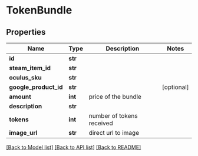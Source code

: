 # TokenBundle


## Properties
Name | Type | Description | Notes
------------ | ------------- | ------------- | -------------
**id** | **str** |  | 
**steam_item_id** | **str** |  | 
**oculus_sku** | **str** |  | 
**google_product_id** | **str** |  | [optional] 
**amount** | **int** | price of the bundle | 
**description** | **str** |  | 
**tokens** | **int** | number of tokens received | 
**image_url** | **str** | direct url to image | 

[[Back to Model list]](../README.md#documentation-for-models) [[Back to API list]](../README.md#documentation-for-api-endpoints) [[Back to README]](../README.md)


